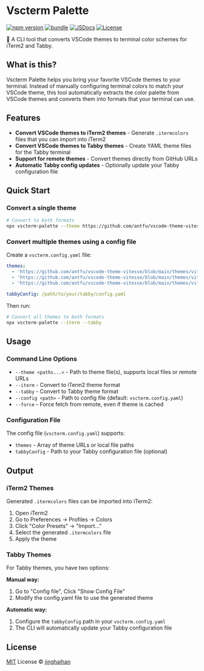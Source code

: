 # Vscterm Palette

[![npm version][npm-version-src]][npm-version-href]
[![bundle][bundle-src]][bundle-href]
[![JSDocs][jsdocs-src]][jsdocs-href]
[![License][license-src]][license-href]

🎨 A CLI tool that converts VSCode themes to terminal color schemes for iTerm2 and Tabby.

## What is this?

Vscterm Palette helps you bring your favorite VSCode themes to your terminal. Instead of manually configuring terminal colors to match your VSCode theme, this tool automatically extracts the color palette from VSCode themes and converts them into formats that your terminal can use.

## Features

- **Convert VSCode themes to iTerm2 themes** - Generate `.itermcolors` files that you can import into iTerm2
- **Convert VSCode themes to Tabby themes** - Create YAML theme files for the Tabby terminal
- **Support for remote themes** - Convert themes directly from GitHub URLs
- **Automatic Tabby config updates** - Optionally update your Tabby configuration file

## Quick Start

### Convert a single theme

```bash
# Convert to both formats
npx vscterm-palette --theme https://github.com/antfu/vscode-theme-vitesse/blob/main/themes/vitesse-dark.json --iterm --tabby
```

### Convert multiple themes using a config file

Create a `vscterm.config.yaml` file:

```yaml
themes:
  - 'https://github.com/antfu/vscode-theme-vitesse/blob/main/themes/vitesse-dark.json'
  - 'https://github.com/antfu/vscode-theme-vitesse/blob/main/themes/vitesse-light.json'
  - 'https://github.com/antfu/vscode-theme-vitesse/blob/main/themes/vitesse-black.json'

tabbyConfig: /path/to/your/tabby/config.yaml
```

Then run:

```bash
# Convert all themes to both formats
npx vscterm-palette --iterm --tabby
```

## Usage

### Command Line Options

- `--theme <paths...>` - Path to theme file(s), supports local files or remote URLs
- `--iterm` - Convert to iTerm2 theme format
- `--tabby` - Convert to Tabby theme format
- `--config <path>` - Path to config file (default: `vscterm.config.yaml`)
- `--force` - Force fetch from remote, even if theme is cached

### Configuration File

The config file (`vscterm.config.yaml`) supports:

- `themes` - Array of theme URLs or local file paths
- `tabbyConfig` - Path to your Tabby configuration file (optional)

## Output

### iTerm2 Themes

Generated `.itermcolors` files can be imported into iTerm2:

1. Open iTerm2
2. Go to Preferences → Profiles → Colors
3. Click "Color Presets" → "Import..."
4. Select the generated `.itermcolors` file
5. Apply the theme

### Tabby Themes

For Tabby themes, you have two options:

**Manual way:**
1. Go to "Config file", Click "Show Config File"
2. Modify the config.yaml file to use the generated theme

**Automatic way:**
1. Configure the `tabbyConfig` path in your `vscterm.config.yaml`
2. The CLI will automatically update your Tabby configuration file

## License

[MIT](./LICENSE) License © [jinghaihan](https://github.com/jinghaihan)

<!-- Badges -->

[npm-version-src]: https://img.shields.io/npm/v/vscterm-palette?style=flat&colorA=080f12&colorB=1fa669
[npm-version-href]: https://npmjs.com/package/vscterm-palette
[npm-downloads-src]: https://img.shields.io/npm/dm/vscterm-palette?style=flat&colorA=080f12&colorB=1fa669
[npm-downloads-href]: https://npmjs.com/package/vscterm-palette
[bundle-src]: https://img.shields.io/bundlephobia/minzip/vscterm-palette?style=flat&colorA=080f12&colorB=1fa669&label=minzip
[bundle-href]: https://bundlephobia.com/result?p=vscterm-palette
[license-src]: https://img.shields.io/badge/license-MIT-blue.svg?style=flat&colorA=080f12&colorB=1fa669
[license-href]: https://github.com/jinghaihan/vscterm-palette/LICENSE
[jsdocs-src]: https://img.shields.io/badge/jsdocs-reference-080f12?style=flat&colorA=080f12&colorB=1fa669
[jsdocs-href]: https://www.jsdocs.io/package/vscterm-palette
